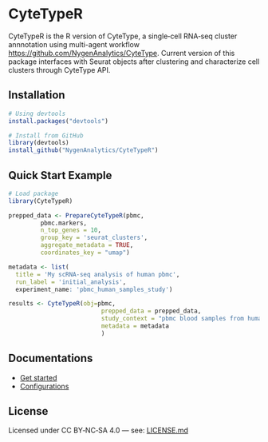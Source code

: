 # CyteTypeR

CyteTypeR is the R version of CyteType, a single‑cell RNA‑seq cluster annnotation using multi-agent workflow <https://github.com/NygenAnalytics/CyteType>. 
Current version of this package interfaces with Seurat objects after clustering and characterize cell clusters through CyteType API.


## Installation
``` R
# Using devtools
install.packages("devtools")

# Install from GitHub
library(devtools)
install_github("NygenAnalytics/CyteTypeR")

```

## Quick Start Example
``` R
# Load package
library(CyteTypeR)

prepped_data <- PrepareCyteTypeR(pbmc,
         pbmc.markers,
         n_top_genes = 10,
         group_key = 'seurat_clusters',
         aggregate_metadata = TRUE,
         coordinates_key = "umap")

metadata <- list(
  title = 'My scRNA-seq analysis of human pbmc',
  run_label = 'initial_analysis',
  experiment_name: 'pbmc_human_samples_study')

results <- CyteTypeR(obj=pbmc,
                          prepped_data = prepped_data, 
                          study_context = "pbmc blood samples from humans", 
                          metadata = metadata
                          )
```

## Documentations
- [Get started](docs/get-started.md)
- [Configurations](docs/configurations.md)

## License

Licensed under CC BY‑NC‑SA 4.0 — see: [LICENSE.md](LICENSE.md)
